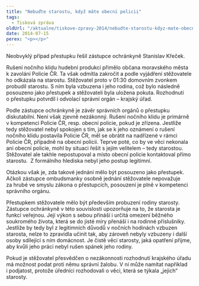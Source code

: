 ```yaml
---
title: "Nebuďte starostu, když máte obecní policii"
tags:
  - Tisková zpráva
oldUrl: "/aktualne/tiskove-zpravy-2014/nebudte-starostu-kdyz-mate-obecni-policii"
date: 2014-07-15
perex: "<p></p>"
---
```


<!-- imported from the old website -->

<p>Neobvyklý případ přestupku řešil zástupce ochránkyně Stanislav Křeček. </p><p>Rušení nočního klidu hudební produkcí přimělo občana moravského města k zavolání Policie ČR. Ta však odmítla zakročit a podle vyjádření stěžovatele ho odkázala na starostu. Stěžovatel proto v 01:30 domovním zvonkem probudil starostu. S ním byla vzbuzena i jeho rodina, což bylo následně posouzeno jako přestupek a stěžovateli byla uložena pokuta. Rozhodnutí o přestupku potvrdil i odvolací správní orgán – krajský úřad.</p><p>Podle zástupce ochránkyně je závěr správních orgánů o přestupku diskutabilní. Není však zjevně nezákonný. Rušení nočního klidu je primárně v kompetenci Policie ČR, resp. obecní policie, pokud je zřízena. Jestliže tedy stěžovatel nebyl spokojen s tím, jak se k jeho oznámení o rušení nočního klidu postavila Policie ČR, měl se obrátit na nadřízené v rámci Policie ČR, případně na obecní policii. Teprve poté, co by ve věci nekonala ani obecní policie, mohl by situaci řešit s jejím velitelem – tedy starostou. Stěžovatel ale takhle nepostupoval a místo obecní policie kontaktoval přímo starostu.  Z formálního hlediska nebyl jeho postup legitimní. </p><p>Otázkou však je, zda takové jednání mělo být posouzeno jako přestupek. Ačkoli zástupce ombudsmanky osobně jednání stěžovatele nepovažuje za hrubé ve smyslu zákona o přestupcích, posouzení je plně v kompetenci správního orgánu. </p><p>Přestupkem stěžovatele mělo být především probuzení rodiny starosty. Zástupce ochránkyně v této souvislosti upozorňuje na to, že starosta je funkcí veřejnou. Její výkon s sebou přináší i určitá omezení běžného soukromého života, která se do jisté míry přenáší i na rodinné příslušníky. Jestliže by tedy byl z legitimních důvodů v nočních hodinách vzbuzen starosta, nelze to zpravidla učinit tak, aby zároveň nebyly vzbuzeny i další osoby sdílející s ním domácnost. Je čistě věcí starosty, jaká opatření přijme, aby kvůli jeho práci nebyl rušen spánek jeho rodiny. </p>Pokud je stěžovatel přesvědčen o nezákonnosti rozhodnutí krajského úřadu má možnost podat proti němu správní žalobu. V ní může namítat například i podjatost, protože úředníci rozhodovali o věci, která se týkala „jejich“ starosty.
